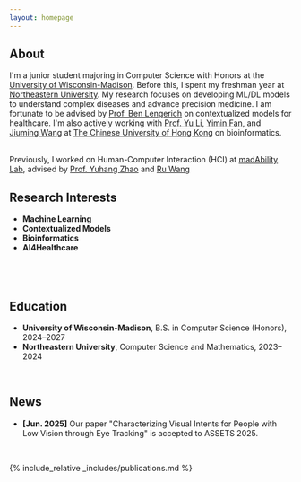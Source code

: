 ```yaml
---
layout: homepage
---
```


## About

I'm a junior student majoring in Computer Science with Honors at the <a href="https://www.wisc.edu/">University of Wisconsin-Madison</a>. Before this, I spent my freshman year at <a href="https://www.northeastern.edu/">Northeastern University</a>. My research focuses on developing ML/DL models to understand complex diseases and advance precision medicine. I am fortunate to be advised by <a href="https://adaptinfer.org/people/">Prof. Ben Lengerich</a> on contextualized models for healthcare. I'm also actively working with <a href="https://liyu95.com/">Prof. Yu Li</a>, <a href="https://fanyimin-cuhk.github.io/">Yimin Fan</a>, and <a href="https://wangjiuming.github.io/homepage/">Jiuming Wang</a> at <a href="https://www.cuhk.edu.hk/">The Chinese University of Hong Kong</a> on bioinformatics.

<br>
Previously, I worked on Human-Computer Interaction (HCI) at <a href="https://madability.cs.wisc.edu/">madAbility Lab</a>, advised by <a href="https://www.yuhangz.com/">Prof. Yuhang Zhao</a> and <a href="https://ru-wang.com/">Ru Wang</a>

<br>

<div style="display: flex; gap: 40px; flex-wrap: wrap;">

  <div style="flex: 1; min-width: 250px;">
    <h2>Research Interests</h2>
    <ul>
      <li><b>Machine Learning</b></li>
      <li><b>Contextualized Models</b></li>
      <li><b>Bioinformatics</b></li>
      <li><b>AI4Healthcare</b></li>
    </ul>
  </div>

  <div style="flex: 1; min-width: 250px;">
    <h2>Education</h2>
    <ul>
      <li><b>University of Wisconsin-Madison</b>, B.S. in Computer Science (Honors), 2024–2027</li>
      <li><b>Northeastern University</b>, Computer Science and Mathematics, 2023–2024</li>
    </ul>
  </div>

</div>


<br>

## News

- **[Jun. 2025]** Our paper "Characterizing Visual Intents for People with Low Vision through
Eye Tracking" is accepted to ASSETS 2025.

<br>

{% include_relative _includes/publications.md %}

